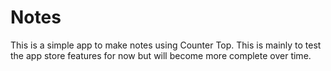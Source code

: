 # Notes

This is a simple app to make notes using Counter Top. This is mainly to test the app store features for now but will become more complete over time.